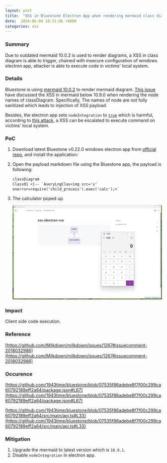 ```yaml
---
layout: post
title:  "XSS in Bluestone Electron App when rendering mermaid class diagram Leading to RCE"
date:  2024-06-04 10:31:06 +0800
categories: xss
---
```


### Summary
Due to outdated mermaid 10.0.2 is used to render diagrams, a XSS in class diagram is able to trigger, chained with insecure configuration of windows electron app, attacker is able to execute code in victims' local system.

### Details
Bluestone is using [mermaid 10.0.2](https://github.com/1943time/bluestone/blob/07535f86adebe8f7f00c299ca60792189eff2a64/package.json#L67) to render mermaid diagram. [This issue](https://github.com/Milkdown/milkdown/issues/1267#issuecomment-2018032986) have discussed the XSS in mermaid below 10.9.0 when rendering the node names of classDiagram. Specifically, The names of node are not fully sanitized which leads to  injection of XSS payload.

Besides, the electron app sets `nodeIntegration` to [`true`](https://github.com/1943time/bluestone/blob/07535f86adebe8f7f00c299ca60792189eff2a64/src/main/api.ts#L33) which is harmful, according to [this attack](https://book.hacktricks.xyz/network-services-pentesting/pentesting-web/electron-desktop-apps#introduction), a XSS can be escalated to execute command on victims' local system.

### PoC

1. Download latest Bluestone v0.22.0 windows electron app from [official repo](https://github.com/1943time/bluestone/releases/download/v0.22.0/Bluestone-win-x64.exe), and install the application:

2. Open the payload markdown file using the Bluestone app, the payload is following:

    ```
    classDiagram
    Class01 <|-- `AveryLngClas<img src='x' onerror=require('child_process').exec('calc');>`
    ```

2. The calculator poped up.

    ![rce](/assets/images/mermaid/bluestone-rce.png)

### Impact

Client side code execution. 


### Reference

[https://github.com/Milkdown/milkdown/issues/1267#issuecomment-2018032986](https://github.com/Milkdown/milkdown/issues/1267#issuecomment-2018032986)

### Occurence

[https://github.com/1943time/bluestone/blob/07535f86adebe8f7f00c299ca60792189eff2a64/package.json#L67](https://github.com/1943time/bluestone/blob/07535f86adebe8f7f00c299ca60792189eff2a64/package.json#L67)

[https://github.com/1943time/bluestone/blob/07535f86adebe8f7f00c299ca60792189eff2a64/src/main/api.ts#L33](https://github.com/1943time/bluestone/blob/07535f86adebe8f7f00c299ca60792189eff2a64/src/main/api.ts#L33)

### Mitigation

1. Upgrade the mermaid to latest version which is `10.9.1`.
2. Disable `nodeIntegration` in electron app.
